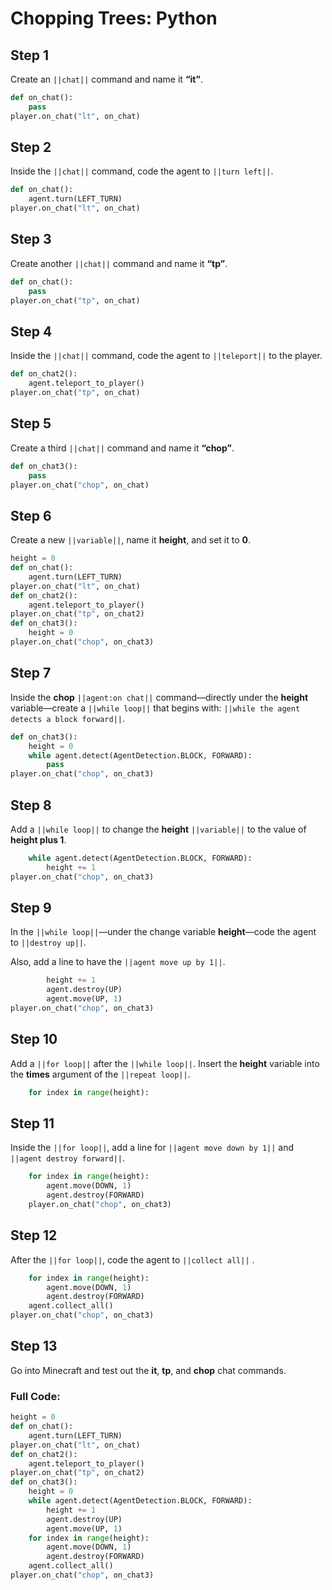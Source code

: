 ﻿# Chopping Trees: Python


## Step 1
Create an ``||chat||`` command and name it **“it”**.

```python
def on_chat():
    pass
player.on_chat("lt", on_chat)
```

## Step 2

Inside the ``||chat||`` command, code the agent to ``||turn left||``.

```python
def on_chat():
    agent.turn(LEFT_TURN)
player.on_chat("lt", on_chat)
```

## Step 3

Create another ``||chat||`` command and name it **“tp”**.

```python
def on_chat():
    pass
player.on_chat("tp", on_chat)
```

## Step 4

Inside the ``||chat||`` command, code the agent to ``||teleport||`` to the player.

```python
def on_chat2():
    agent.teleport_to_player()
player.on_chat("tp", on_chat)
```

## Step 5

Create a third ``||chat||`` command and name it **“chop”**.

```python
def on_chat3():
    pass
player.on_chat("chop", on_chat)
```

## Step 6

Create a new ``||variable||``, name it **height**, and set it to **0**.

```python
height = 0
def on_chat():
    agent.turn(LEFT_TURN)
player.on_chat("lt", on_chat)
def on_chat2():
    agent.teleport_to_player()
player.on_chat("tp", on_chat2)
def on_chat3():
    height = 0
player.on_chat("chop", on_chat3)
```

## Step 7

Inside the **chop** ``||agent:on chat||`` command—directly under the **height** variable—create a ``||while loop||`` that begins with: ``||while the agent detects a block forward||``.

```python
def on_chat3():
    height = 0
    while agent.detect(AgentDetection.BLOCK, FORWARD):
        pass
player.on_chat("chop", on_chat3)
```

## Step 8

Add a ``||while loop||`` to change the **height** ``||variable||`` to the value of **height plus 1**.

```python
    while agent.detect(AgentDetection.BLOCK, FORWARD):
        height += 1
player.on_chat("chop", on_chat3)
```

## Step 9

In the ``||while loop||``—under the change variable **height**—code the agent to  ``||destroy up||``. 

Also, add a line to have the ``||agent move up by 1||``.

```python
        height += 1
        agent.destroy(UP)
        agent.move(UP, 1)
player.on_chat("chop", on_chat3)
```

## Step 10

Add a ``||for loop||`` after the ``||while loop||``. Insert the **height** variable into the **times** argument of the ``||repeat loop||``.

```python
    for index in range(height):
```

## Step 11

Inside the ``||for loop||``,  add a line for ``||agent move down by 1||`` and ``||agent destroy forward||``.

```python
    for index in range(height):
        agent.move(DOWN, 1)
        agent.destroy(FORWARD)
    player.on_chat("chop", on_chat3)
```

## Step 12

After the ``||for loop||``, code the agent to ``||collect all||`` .

```python
    for index in range(height):
        agent.move(DOWN, 1)
        agent.destroy(FORWARD)
    agent.collect_all()
player.on_chat("chop", on_chat3)
```

## Step 13

Go into Minecraft and test out the **it**, **tp**, and **chop** chat commands.

### Full Code: 

```python
height = 0
def on_chat():
    agent.turn(LEFT_TURN)
player.on_chat("lt", on_chat)
def on_chat2():
    agent.teleport_to_player()
player.on_chat("tp", on_chat2)
def on_chat3():
    height = 0
    while agent.detect(AgentDetection.BLOCK, FORWARD):
        height += 1
        agent.destroy(UP)
        agent.move(UP, 1)
    for index in range(height):
        agent.move(DOWN, 1)
        agent.destroy(FORWARD)
    agent.collect_all()
player.on_chat("chop", on_chat3)
```

